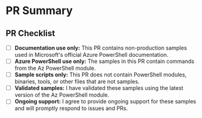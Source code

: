 # PR Summary

<!--
    Add a summary of the changes made in this PR and list related issues
    here. For example:

    This change fixes problem X in the samples for Y.

    - Fixes #1234
-->

## PR Checklist

<!--
    These items are mandatory. For your PR to be reviewed and merged,
    ensure you have read and agree to the following. As you acknowledge
    each item, check each box by replacing the space between the brackets
    with an x or clicking on the box in the UI after submitting your PR.
-->

- [ ] **Documentation use only:** This PR contains non-production samples used in Microsoft's official Azure PowerShell documentation.
- [ ] **Azure PowerShell use only:** The samples in this PR contain commands from the Az PowerShell module.
- [ ] **Sample scripts only:** This PR does not contain PowerShell modules, binaries, tools, or other files that are not samples.
- [ ] **Validated samples:** I have validated these samples using the latest version of the Az PowerShell module.
- [ ] **Ongoing support:** I agree to provide ongoing support for these samples and will promptly respond to issues and PRs.

<!--
    If your PR is a work in progress, please mark it as a draft or
    prefix it with "(WIP)" or "WIP:".

    This helps us understand whether or not your PR is ready to review.

    Add a #sign-off comment when you're ready for review.
-->
